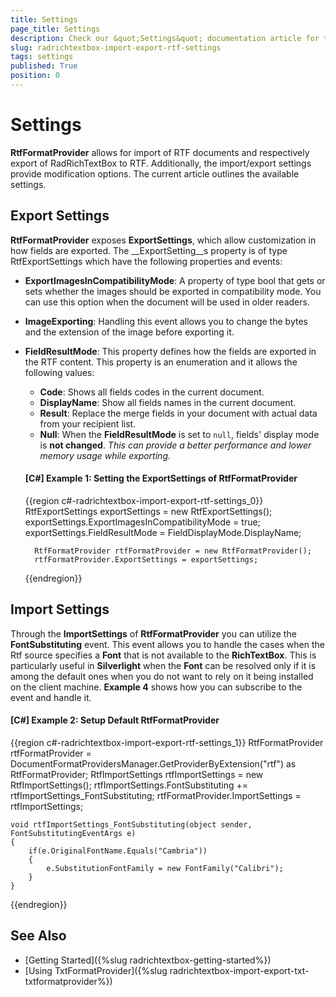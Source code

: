 ```yaml
---
title: Settings
page_title: Settings
description: Check our &quot;Settings&quot; documentation article for the RadRichTextBox WPF control.
slug: radrichtextbox-import-export-rtf-settings
tags: settings
published: True
position: 0
---
```


# Settings

__RtfFormatProvider__ allows for import of RTF documents and respectively export of RadRichTextBox to RTF. Additionally, the import/export settings provide modification options. The current article outlines the available settings.

## Export Settings

__RtfFormatProvider__ exposes __ExportSettings__, which allow customization in how fields are exported. The __ExportSetting__s property is of type RtfExportSettings which have the following properties and events:

* __ExportImagesInCompatibilityMode__: A property of type bool that gets or sets whether the images should be exported in compatibility mode. You can use this option when the document will be used in older readers.
* __ImageExporting__: Handling this event allows you to change the bytes and the extension of the image before exporting it.
* __FieldResultMode__: This property defines how the fields are exported in the RTF content. This property is an enumeration and it allows the following values:
	* __Code__: Shows all fields codes in the current document.
	* __DisplayName__: Show all fields names in the current document.
	* __Result__: Replace the merge fields in your document with actual data from your recipient list.
	* **Null**: When the __FieldResultMode__ is set to `null`, fields' display mode is **not changed**. *This can provide a better performance and lower memory usage while exporting.*	

	#### __[C#] Example 1: Setting the ExportSettings of RtfFormatProvider__
	{{region c#-radrichtextbox-import-export-rtf-settings_0}}
		RtfExportSettings exportSettings = new RtfExportSettings();
		exportSettings.ExportImagesInCompatibilityMode = true;
		exportSettings.FieldResultMode = FieldDisplayMode.DisplayName;
		
		RtfFormatProvider rtfFormatProvider = new RtfFormatProvider();
		rtfFormatProvider.ExportSettings = exportSettings;
	{{endregion}}


## Import Settings

Through the __ImportSettings__ of __RtfFormatProvider__ you can utilize the __FontSubstituting__ event. This event allows you to handle the cases when the Rtf source specifies a __Font__ that is not available to the __RichTextBox__. This is particularly useful in __Silverlight__ when the __Font__ can be resolved only if it is among the default ones when you do not want to rely on it being installed on the client machine. __Example 4__ shows how you can subscribe to the event and handle it.

#### __[C#] Example 2: Setup Default RtfFormatProvider__
{{region c#-radrichtextbox-import-export-rtf-settings_1}}
	RtfFormatProvider rtfFormatProvider = DocumentFormatProvidersManager.GetProviderByExtension("rtf") as RtfFormatProvider;
	RtfImportSettings rtfImportSettings = new RtfImportSettings();
	rtfImportSettings.FontSubstituting += rtfImportSettings_FontSubstituting;
	rtfFormatProvider.ImportSettings = rtfImportSettings;

	void rtfImportSettings_FontSubstituting(object sender, FontSubstitutingEventArgs e) 
	{ 
		if(e.OriginalFontName.Equals("Cambria"))
		{
			e.SubstitutionFontFamily = new FontFamily("Calibri");
		}
	}
{{endregion}}

## See Also

 * [Getting Started]({%slug radrichtextbox-getting-started%})
 * [Using TxtFormatProvider]({%slug radrichtextbox-import-export-txt-txtformatprovider%})
